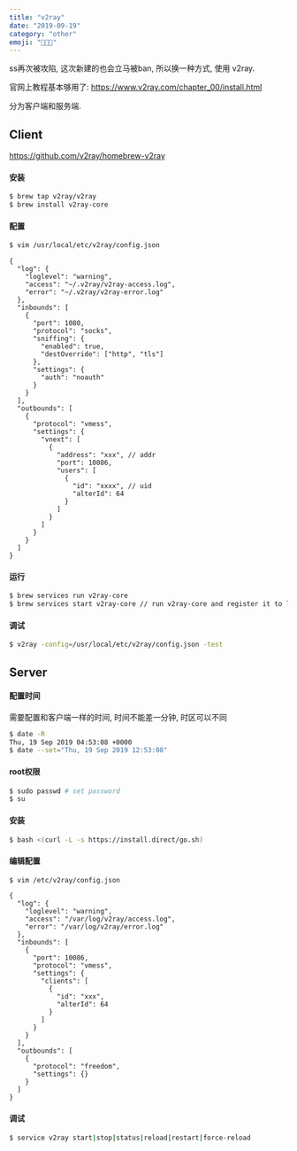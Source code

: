 ```yaml
---
title: "v2ray"
date: "2019-09-19"
category: "other"
emoji: "👨🏼‍💻"
---
```


ss再次被攻陷, 这次新建的也会立马被ban, 所以换一种方式, 使用 v2ray.

官网上教程基本够用了: https://www.v2ray.com/chapter_00/install.html

分为客户端和服务端.

## Client

https://github.com/v2ray/homebrew-v2ray

#### 安装

```bash
$ brew tap v2ray/v2ray
$ brew install v2ray-core
```

#### 配置

```bash
$ vim /usr/local/etc/v2ray/config.json
```

```
{
  "log": {
    "loglevel": "warning",
    "access": "~/.v2ray/v2ray-access.log",
    "error": "~/.v2ray/v2ray-error.log"
  },
  "inbounds": [
    {
      "port": 1080,
      "protocol": "socks",
      "sniffing": {
        "enabled": true,
        "destOverride": ["http", "tls"]
      },
      "settings": {
        "auth": "noauth"
      }
    }
  ],
  "outbounds": [
    {
      "protocol": "vmess",
      "settings": {
        "vnext": [
          {
            "address": "xxx", // addr
            "port": 10086,
            "users": [
              {
                "id": "xxxx", // uid
                "alterId": 64
              }
            ]
          }
        ]
      }
    }
  ]
}
```

#### 运行

```bash
$ brew services run v2ray-core
$ brew services start v2ray-core // run v2ray-core and register it to launch at login
```

#### 调试

```bash
$ v2ray -config=/usr/local/etc/v2ray/config.json -test
```


## Server

#### 配置时间

需要配置和客户端一样的时间, 时间不能差一分钟, 时区可以不同

```bash
$ date -R
Thu, 19 Sep 2019 04:53:08 +0000
$ date --set="Thu, 19 Sep 2019 12:53:08"
```

#### root权限

```bash
$ sudo passwd # set password
$ su
```

#### 安装

```bash
$ bash <(curl -L -s https://install.direct/go.sh)
```

#### 编辑配置


```bash
$ vim /etc/v2ray/config.json
```

```
{
  "log": {
    "loglevel": "warning",
    "access": "/var/log/v2ray/access.log",
    "error": "/var/log/v2ray/error.log"
  },
  "inbounds": [
    {
      "port": 10086,
      "protocol": "vmess",   
      "settings": {
        "clients": [
          {
            "id": "xxx",  
            "alterId": 64
          }
        ]
      }
    }
  ],
  "outbounds": [
    {
      "protocol": "freedom",  
      "settings": {}
    }
  ]
}
```

#### 调试

```bash
$ service v2ray start|stop|status|reload|restart|force-reload 
```

